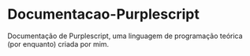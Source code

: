 # Documentacao-Purplescript
Documentação de Purplescript, uma linguagem de programação teórica (por enquanto) criada por mim.
